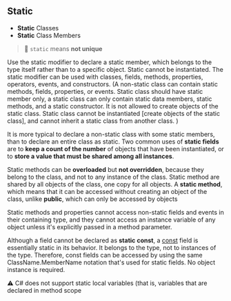 ## Static

- **Static** Classes
- **Static** Class Members

> 📌 `static` means **not unique**




Use the static modifier to declare a static member,  which belongs to the type itself rather than to a specific object. Static cannot be instantiated. The static modifier can be used with classes, fields, methods, properties, operators, events, and constructors. (A non-static class can contain static methods, fields, properties, or events. Static class should have static member only, a static class can only contain static data members, static methods, and a static constructor. It is not allowed to create objects of the static class.  Static class cannot be instantiated [create objects of the static class], and cannot inherit a static class from another class. )


It is more typical to declare a non-static class with some static members, than to declare an entire class as static. Two common uses of **static fields** are to **keep a count of the number** of objects that have been instantiated, or to **store a value that must be shared among all instances**.

Static methods can be **overloaded** but **not overridden**, because they belong to the class, and not to any instance of the class. Static method are shared by all objects of the class, one copy for all objects. A **static method**, which means that it can be accessed without creating an object of the class, unlike **public**, which can only be accessed by objects

Static methods and properties cannot access non-static fields and events in their containing type, and they cannot access an instance variable of any object unless it's explicitly passed in a method parameter.

Although a field cannot be declared as **static const**, a [const](https://docs.microsoft.com/en-us/dotnet/csharp/language-reference/keywords/const) field is essentially static in its behavior. It belongs to the type, not to instances of the type. Therefore, const fields can be accessed by using the same ClassName.MemberName notation that's used for static fields. No object instance is required.

<aside>
⚠️ C# does not support static local variables (that is, variables that are declared in method scope

</aside>
